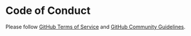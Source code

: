 # Code of Conduct

Please follow [GitHub Terms of Service](https://docs.github.com/en/site-policy/github-terms/github-terms-of-service) and [GitHub Community Guidelines](https://docs.github.com/en/site-policy/github-terms/github-community-guidelines).
